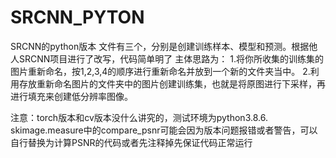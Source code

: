 # SRCNN_PYTON
SRCNN的python版本 
文件有三个，分别是创建训练样本、模型和预测。根据他人SRCNN项目进行了改写，代码简单明了
主体思路为：
          1.将你所收集的训练集的图片重新命名，按1,2,3,4的顺序进行重新命名并放到一个新的文件夹当中。
          2.利用存放重新命名图片的文件夹中的图片创建训练集，也就是将原图进行下采样，再进行填充来创建低分辨率图像。

注意：torch版本和cv版本没什么讲究的，测试环境为python3.8.6.  skimage.measure中的compare_psnr可能会因为版本问题报错或者警告，可以自行替换为计算PSNR的代码或者先注释掉先保证代码正常运行
